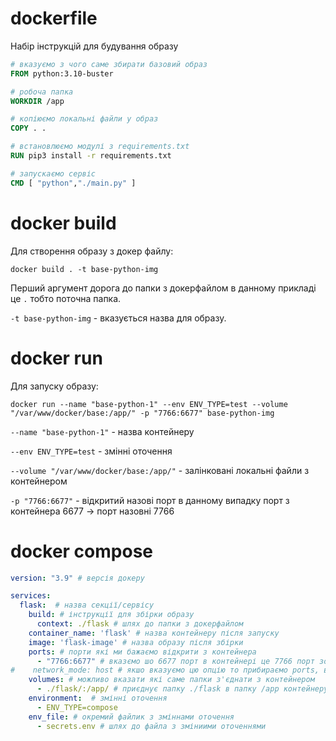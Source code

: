 # dockerfile
Набір інструкцій для будування образу

```dockerfile
# вказуємо з чого саме збирати базовий образ
FROM python:3.10-buster

# робоча папка
WORKDIR /app

# копіюємо локальні файли у образ
COPY . .

# встановлюємо модулі з requirements.txt
RUN pip3 install -r requirements.txt

# запускаємо сервіс
CMD [ "python","./main.py" ]
```

# docker build

Для створення образу з докер файлу: 
```commandline
docker build . -t base-python-img
```
Перший аргумент дорога до папки з докерфайлом в данному прикладі це ``.`` тобто поточна папка.

``-t base-python-img`` - вказується назва для образу.

# docker run

Для запуску образу:
```commandline
docker run --name "base-python-1" --env ENV_TYPE=test --volume "/var/www/docker/base:/app/" -p "7766:6677" base-python-img
```

``--name "base-python-1"`` - назва контейнеру

``--env ENV_TYPE=test`` - змінні оточення

``--volume "/var/www/docker/base:/app/"`` - залінковані локальні файли з контейнером

``-p "7766:6677"`` - відкритий назові порт в данному випадку порт з контейнера 6677 -> порт назовні 7766

# docker compose

```yml
version: "3.9" # версія докеру

services:
  flask:  # назва секції/сервісу
    build: # інструкції для збірки образу
      context: ./flask # шлях до папки з докерфайлом
    container_name: 'flask' # назва контейнеру після запуску
    image: 'flask-image' # назва образу після збірки
    ports: # порти які ми бажаємо відкрити з контейнера 
      - "7766:6677" # вказємо шо 6677 порт в контейнері це 7766 порт зовні
#    network_mode: host # якшо вказуємо цю опцію то прибираємо ports, всі запущені сервіси в сенсі мережі вважаються запущеним на локальній машині
    volumes: # можливо вказати які саме папки з'єднати з контейнером
      - ./flask/:/app/ # приєднує папку ./flask в папку /app контейнеру
    environment:  # змінні оточення
      - ENV_TYPE=compose
    env_file: # окремий файлик з зміннами оточення
      - secrets.env # шлях до файла з зміниими оточеннями
```


